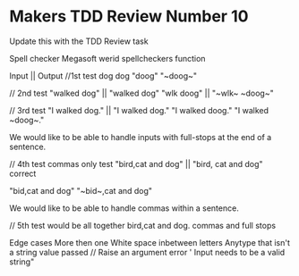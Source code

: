 # Makers TDD Review Number 10

Update this with the TDD Review task

Spell checker Megasoft werid spellcheckers function 

Input       ||          Output 
//1st test
dog               dog
"doog"          "~doog~"


// 2nd test 
"walked dog" || "walked dog" 
"wlk doog" ||  "~wlk~ ~doog~"

// 3rd test 
"I walked dog." ||  "I walked dog." 
"I walked doog."   "I walked ~doog~."


We would like to be able to handle inputs with full-stops at the end of a sentence.

// 4th test commas only test 
"bird,cat and dog" ||  "bird, cat and dog" correct

"bid,cat and dog"   "~bid~,cat and dog" 

We would like to be able to handle commas within a sentence.

// 5th test would be all together 
bird,cat and dog.
commas and full stops 

Edge cases
More then one White space inbetween letters 
Anytype that isn't a string value passed // Raise an argument error  ' Input needs to be a valid string"
